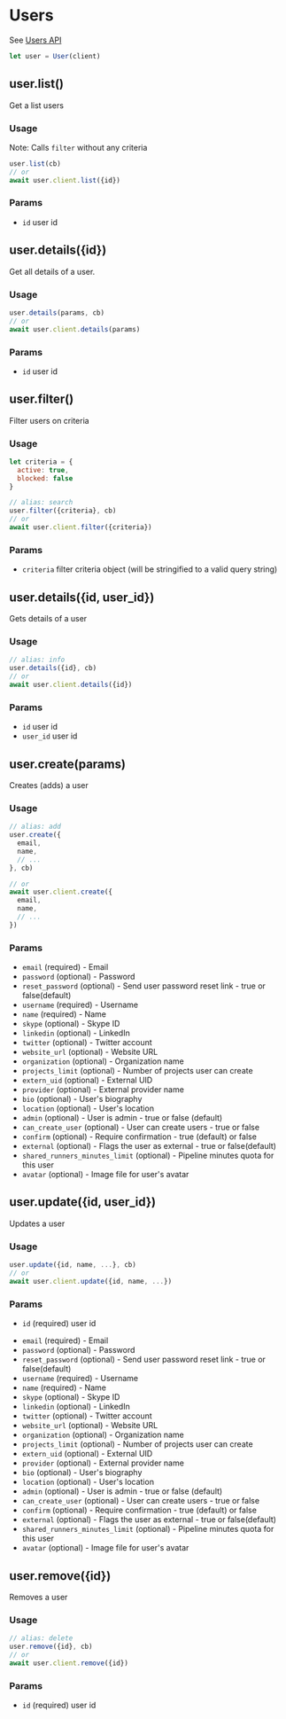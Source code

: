 # Users

See [Users API](https://docs.gitlab.com/ee/api/users.html)

```js
let user = User(client)
```

## user.list()

Get a list users

### Usage

Note: Calls `filter` without any criteria

```js
user.list(cb)
// or
await user.client.list({id})
```

### Params

* `id` user id

## user.details({id})

Get all details of a user.

### Usage

```js
user.details(params, cb)
// or
await user.client.details(params)
```

### Params

* `id` user id

## user.filter()

Filter users on criteria

### Usage

```js
let criteria = {
  active: true,
  blocked: false
}

// alias: search
user.filter({criteria}, cb)
// or
await user.client.filter({criteria})
```

### Params

* `criteria` filter criteria object (will be stringified to a valid query string)

## user.details({id, user_id})

Gets details of a user

### Usage

```js
// alias: info
user.details({id}, cb)
// or
await user.client.details({id})
```

### Params

* `id` user id
* `user_id` user id

## user.create(params)

Creates (adds) a user

### Usage

```js
// alias: add
user.create({
  email,
  name,
  // ...
}, cb)

// or
await user.client.create({
  email,
  name,
  // ...
})
```

### Params

- `email` (required) - Email
- `password` (optional) - Password
- `reset_password` (optional) - Send user password reset link - true or false(default)
- `username` (required) - Username
- `name` (required) - Name
- `skype` (optional) - Skype ID
- `linkedin` (optional) - LinkedIn
- `twitter` (optional) - Twitter account
- `website_url` (optional) - Website URL
- `organization` (optional) - Organization name
- `projects_limit` (optional) - Number of projects user can create
- `extern_uid` (optional) - External UID
- `provider` (optional) - External provider name
- `bio` (optional) - User's biography
- `location` (optional) - User's location
- `admin` (optional) - User is admin - true or false (default)
- `can_create_user` (optional) - User can create users - true or false
- `confirm` (optional) - Require confirmation - true (default) or false
- `external` (optional) - Flags the user as external - true or false(default)
- `shared_runners_minutes_limit` (optional) - Pipeline minutes quota for this user
- `avatar` (optional) - Image file for user's avatar

## user.update({id, user_id})

Updates a user

### Usage

```js
user.update({id, name, ...}, cb)
// or
await user.client.update({id, name, ...})
```

### Params

* `id` (required) user id
- `email` (required) - Email
- `password` (optional) - Password
- `reset_password` (optional) - Send user password reset link - true or false(default)
- `username` (required) - Username
- `name` (required) - Name
- `skype` (optional) - Skype ID
- `linkedin` (optional) - LinkedIn
- `twitter` (optional) - Twitter account
- `website_url` (optional) - Website URL
- `organization` (optional) - Organization name
- `projects_limit` (optional) - Number of projects user can create
- `extern_uid` (optional) - External UID
- `provider` (optional) - External provider name
- `bio` (optional) - User's biography
- `location` (optional) - User's location
- `admin` (optional) - User is admin - true or false (default)
- `can_create_user` (optional) - User can create users - true or false
- `confirm` (optional) - Require confirmation - true (default) or false
- `external` (optional) - Flags the user as external - true or false(default)
- `shared_runners_minutes_limit` (optional) - Pipeline minutes quota for this user
- `avatar` (optional) - Image file for user's avatar

## user.remove({id})

Removes a user

### Usage

```js
// alias: delete
user.remove({id}, cb)
// or
await user.client.remove({id})
```

### Params

* `id` (required) user id
